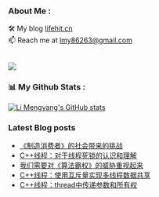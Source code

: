 ### About Me : 

🛠 My blog <a href="https://lifehit.cn/">lifehit.cn</a><br>
📫 Reach me at <a href="mailto:lmy86263@gmail.com">lmy86263@gmail.com</a><br><br>

<p><img src="https://gpvc.arturio.dev/limeya"><p>

### 📊 My Github Stats :
[![Li Mengyang's GitHub stats](https://github-readme-stats.vercel.app/api?username=limeya&show_icons=true&theme=dracula)](https://github.com/limeya/limeya)

### Latest Blog posts
<!-- BLOG-POST-LIST:START -->
- [《制造消费者》的社会带来的挑战](https://limeya.github.io/2023/01/08/du-shu-gan-wu/zhi-zao-xiao-fei-zhe-de-she-hui-dai-lai-de-tiao-zhan/)
- [C++线程：对于线程死锁的认识和理解](https://limeya.github.io/2022/12/04/bian-cheng-zhi-dao/c-xian-cheng-dui-yu-xian-cheng-si-suo-de-ren-shi-he-li-jie/)
- [我们需要对《算法霸权》的威胁重视起来](https://limeya.github.io/2022/12/04/du-shu-gan-wu/wo-men-xu-yao-dui-suan-fa-ba-quan-de-wei-xie-chong-shi-qi-lai/)
- [C++线程：使用互斥量实现多线程数据共享](https://limeya.github.io/2022/12/01/bian-cheng-zhi-dao/c-xian-cheng-shi-yong-hu-chi-liang-shi-xian-duo-xian-cheng-shu-ju-gong-xiang/)
- [C++线程：thread中传递参数和所有权](https://limeya.github.io/2022/11/30/bian-cheng-zhi-dao/c-xian-cheng-thread-zhong-chuan-di-can-shu-he-suo-you-quan/)
<!-- BLOG-POST-LIST:END -->

